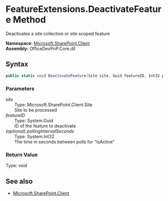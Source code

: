 # FeatureExtensions.DeactivateFeature Method  
Deactivates a site collection or site scoped feature  

**Namespace:** [Microsoft.SharePoint.Client](Microsoft.SharePoint.Client.md)  
**Assembly:** OfficeDevPnP.Core.dll  
## Syntax
```C#
public static void DeactivateFeature(Site site, Guid featureID, Int32 pollingIntervalSeconds)
```
### Parameters
*site*  
&emsp;&emsp;Type: Microsoft.SharePoint.Client.Site  
&emsp;&emsp;Site to be processed  
*featureID*  
&emsp;&emsp;Type: System.Guid  
&emsp;&emsp;ID of the feature to deactivate  
*(optional) pollingIntervalSeconds*  
&emsp;&emsp;Type: System.Int32  
&emsp;&emsp;The time in seconds between polls for "IsActive"  
### Return Value
Type: void  

## See also
- [Microsoft.SharePoint.Client](Microsoft.SharePoint.Client.md)
